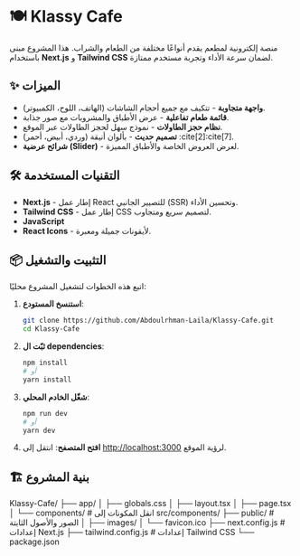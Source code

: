 # 🍽️ Klassy Cafe

منصة إلكترونية لمطعم يقدم أنواعًا مختلفة من الطعام والشراب. هذا المشروع مبنى باستخدام **Next.js** و **Tailwind CSS** لضمان سرعة الأداء وتجربة مستخدم ممتازة.

## ✨ الميزات

- **واجهة متجاوبة** - تتكيف مع جميع أحجام الشاشات (الهاتف، اللوح، الكمبيوتر).
- **قائمة طعام تفاعلية** - عرض الأطباق والمشروبات مع صور جذابة.
- **نظام حجز الطاولات** - نموذج سهل لحجز الطاولات عبر الموقع.
- **تصميم حديث** - بألوان أنيقة (وردي، أبيض، أحمر) :cite[2]:cite[7].
- **شرائح عرضية (Slider)** - لعرض العروض الخاصة والأطباق المميزة.

## 🛠️ التقنيات المستخدمة

- **Next.js** - إطار عمل React للتصيير الجانبي (SSR) وتحسين الأداء.
- **Tailwind CSS** - إطار عمل CSS لتصميم سريع ومتجاوب.
- **JavaScript** 
- **React Icons** - لأيقونات جميلة ومعبرة.

## 📦 التثبيت والتشغيل

اتبع هذه الخطوات لتشغيل المشروع محليًا:

1.  **استنسخ المستودع**:
    ```bash
    git clone https://github.com/Abdoulrhman-Laila/Klassy-Cafe.git
    cd Klassy-Cafe
    ```

2.  **ثبّت ال dependencies**:
    ```bash
    npm install
    # أو
    yarn install
    ```

3.  **شغّل الخادم المحلي**:
    ```bash
    npm run dev
    # أو
    yarn dev
    ```

4.  **افتح المتصفح**:
    انتقل إلى [http://localhost:3000](http://localhost:3000) لرؤية الموقع.

## 🏗️ بنية المشروع

Klassy-Cafe/
├── app/
│ ├── globals.css
│ ├── layout.tsx
│ ├── page.tsx
│ └── components/ # انقل المكونات إلى src/components/
├── public/ # الصور والأصول الثابتة
│ ├── images/
│ └── favicon.ico
├── next.config.js # إعدادات Next.js
├── tailwind.config.js # إعدادات Tailwind CSS
└── package.json
